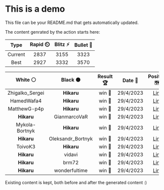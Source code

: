 # This is a demo

This file can be your README.md that gets automatically updated.

The content genrated by the action starts here:

<!--START_SECTION:chessStats-->
<!-- Automatically generated with https://github.com/Balastrong/chess-stats-action -->

| Type | Rapid ⏲️ | Blitz ⚡ | Bullet 🔫 |
|:---:|:---:|:---:|:---:|
| Current | 2837 | 3155 | 3323 |
| Best | 2927 | 3332 | 3570 |

| White ⚪ | Black ⚫ | Result 🏆 | Date 📅 | Position 🗺️ | Type 🕕 |
|:---:|:---:|:---:|:---:|:---:|:---:|
| Zhigalko_Sergei | **Hikaru** | win 🥇 | 29/4/2023 | <a href="http://www.ee.unb.ca/cgi-bin/tervo/fen.pl?select=8/3QQ1bk/6p1/6q1/3p4/6KP/6P1/8 w - -">Link</a> | Bullet |
| HamedWafa4 | **Hikaru** | win 🥇 | 29/4/2023 | <a href="http://www.ee.unb.ca/cgi-bin/tervo/fen.pl?select=8/1p3p2/8/2Pk4/p4n1p/P2pp2P/1PK5/4B3 w - -">Link</a> | Bullet |
| MatthewG-p4p | **Hikaru** | win 🥇 | 29/4/2023 | <a href="http://www.ee.unb.ca/cgi-bin/tervo/fen.pl?select=8/8/8/2b2p2/5k1K/8/8/8 w - -">Link</a> | Bullet |
| **Hikaru** | GianmarcoVaR | win 🥇 | 29/4/2023 | <a href="http://www.ee.unb.ca/cgi-bin/tervo/fen.pl?select=8/6P1/8/8/1pk2K2/8/8/8 b - -">Link</a> | Bullet |
| Mykola-Bortnyk | **Hikaru** | win 🥇 | 29/4/2023 | <a href="http://www.ee.unb.ca/cgi-bin/tervo/fen.pl?select=8/7p/p2k4/1p1n1p2/1P6/P2P1K1P/8/8 w - -">Link</a> | Bullet |
| **Hikaru** | Oleksandr_Bortnyk | win 🥇 | 29/4/2023 | <a href="http://www.ee.unb.ca/cgi-bin/tervo/fen.pl?select=4k3/4r3/1pQ1p2p/5p1p/3p1P1N/3P2P1/2P4K/8 b - -">Link</a> | Bullet |
| ToivoK3 | **Hikaru** | win 🥇 | 29/4/2023 | <a href="http://www.ee.unb.ca/cgi-bin/tervo/fen.pl?select=3r2k1/1pp2p1p/p4npb/2q1p3/b1B1P3/2P1NP2/PP1BQ1PP/3R2K1 w - -">Link</a> | Bullet |
| **Hikaru** | vidavi | win 🥇 | 29/4/2023 | <a href="http://www.ee.unb.ca/cgi-bin/tervo/fen.pl?select=r4rk1/pp3qpp/2pp1p1Q/4pP2/4P3/1PNP2R1/1PP3PP/2R3K1 b - -">Link</a> | Bullet |
| **Hikaru** | brm72 | win 🥇 | 29/4/2023 | <a href="http://www.ee.unb.ca/cgi-bin/tervo/fen.pl?select=r5qr/p2n2N1/1p3nQ1/1bp5/6kp/2P5/PP3PPP/R1BR2K1 b - -">Link</a> | Bullet |
| **Hikaru** | wonderfultime | win 🥇 | 29/4/2023 | <a href="http://www.ee.unb.ca/cgi-bin/tervo/fen.pl?select=r1b2rk1/pp2npbp/6p1/5pB1/2BNP2Q/2N5/PPn3PP/R4RK1 b - -">Link</a> | Bullet |

<!--END_SECTION:chessStats-->

Existing content is kept, both before and after the generated content :)
